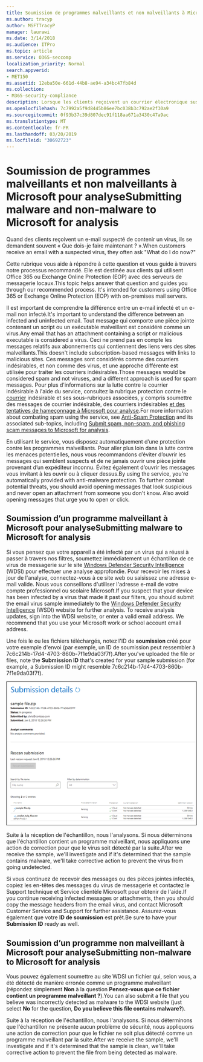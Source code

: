 ```yaml
---
title: Soumission de programmes malveillants et non malveillants à Microsoft pour analyse
ms.author: tracyp
author: MSFTTracyP
manager: laurawi
ms.date: 3/14/2018
ms.audience: ITPro
ms.topic: article
ms.service: O365-seccomp
localization_priority: Normal
search.appverid:
- MET150
ms.assetid: 12eba50e-661d-44b8-ae94-a34bc47fb84d
ms.collection:
- M365-security-compliance
description: Lorsque les clients reçoivent un courrier électronique suspect, ils sont souvent askWhat?
ms.openlocfilehash: 7c7992a5f9d8445b86ee7bc038b3c792ae2f30a9
ms.sourcegitcommit: 0f93b37c39d807dec91f118aa671a3430c47a9ac
ms.translationtype: MT
ms.contentlocale: fr-FR
ms.lasthandoff: 03/20/2019
ms.locfileid: "30692723"
---
```

# <a name="submitting-malware-and-non-malware-to-microsoft-for-analysis"></a><span data-ttu-id="150be-103">Soumission de programmes malveillants et non malveillants à Microsoft pour analyse</span><span class="sxs-lookup"><span data-stu-id="150be-103">Submitting malware and non-malware to Microsoft for analysis</span></span>

<span data-ttu-id="150be-104">Quand des clients reçoivent un e-mail suspecté de contenir un virus, ils se demandent souvent « Que dois-je faire maintenant ? ».</span><span class="sxs-lookup"><span data-stu-id="150be-104">When customers receive an email with a suspected virus, they often ask "What do I do now?"</span></span>
  
<span data-ttu-id="150be-p101">Cette rubrique vous aide à répondre à cette question et vous guide à travers notre processus recommandé. Elle est destinée aux clients qui utilisent Office 365 ou Exchange Online Protection (EOP) avec des serveurs de messagerie locaux.</span><span class="sxs-lookup"><span data-stu-id="150be-p101">This topic helps answer that question and guides you through our recommended process. It's intended for customers using Office 365 or Exchange Online Protection (EOP) with on-premises mail servers.</span></span>
  
<span data-ttu-id="150be-107">Il est important de comprendre la différence entre un e-mail infecté et un e-mail non infecté.</span><span class="sxs-lookup"><span data-stu-id="150be-107">It's important to understand the difference between an infected and uninfected email.</span></span> <span data-ttu-id="150be-108">Tout message qui comporte une pièce jointe contenant un script ou un exécutable malveillant est considéré comme un virus.</span><span class="sxs-lookup"><span data-stu-id="150be-108">Any email that has an attachment containing a script or malicious executable is considered a virus.</span></span> <span data-ttu-id="150be-109">Ceci ne prend pas en compte les messages relatifs aux abonnements qui contiennent des liens vers des sites malveillants.</span><span class="sxs-lookup"><span data-stu-id="150be-109">This doesn't include subscription-based messages with links to malicious sites.</span></span> <span data-ttu-id="150be-110">Ces messages sont considérés comme des courriers indésirables, et non comme des virus, et une approche différente est utilisée pour traiter les courriers indésirables.</span><span class="sxs-lookup"><span data-stu-id="150be-110">Those messages would be considered spam and not viruses, and a different approach is used for spam messages.</span></span> <span data-ttu-id="150be-111">Pour plus d'informations sur la lutte contre le courrier indésirable à l'aide du service, consultez la rubrique protection contre le [courrier](anti-spam-and-anti-malware-protection.md) indésirable et ses sous-rubriques associées, y compris soumettre des messages de courrier indésirable, des courriers indésirables [et des tentatives de hameçonnage à Microsoft pour analyse](submit-spam-non-spam-and-phishing-scam-messages-to-microsoft-for-analysis.md).</span><span class="sxs-lookup"><span data-stu-id="150be-111">For more information about combating spam using the service, see [Anti-Spam Protection](anti-spam-and-anti-malware-protection.md) and its associated sub-topics, including [Submit spam, non-spam, and phishing scam messages to Microsoft for analysis](submit-spam-non-spam-and-phishing-scam-messages-to-microsoft-for-analysis.md).</span></span> 
  
<span data-ttu-id="150be-p103">En utilisant le service, vous disposez automatiquement d’une protection contre les programmes malveillants. Pour aller plus loin dans la lutte contre les menaces potentielles, nous vous recommandons d’éviter d’ouvrir les messages qui semblent suspects et de ne jamais ouvrir une pièce jointe provenant d’un expéditeur inconnu. Évitez également d’ouvrir les messages vous invitant à les ouvrir ou à cliquer dessus.</span><span class="sxs-lookup"><span data-stu-id="150be-p103">By using the service, you're automatically provided with anti-malware protection. To further combat potential threats, you should avoid opening messages that look suspicious and never open an attachment from someone you don't know. Also avoid opening messages that urge you to open or click.</span></span>
  
## <a name="submitting-malware-to-microsoft-for-analysis"></a><span data-ttu-id="150be-115">Soumission d’un programme malveillant à Microsoft pour analyse</span><span class="sxs-lookup"><span data-stu-id="150be-115">Submitting malware to Microsoft for analysis</span></span>

<span data-ttu-id="150be-p104">Si vous pensez que votre appareil a été infecté par un virus qui a réussi à passer à travers nos filtres, soumettez immédiatement un échantillon de ce virus de messagerie sur le site [Windows Defender Security Intelligence](https://www.microsoft.com/wdsi/filesubmission) (WDSI) pour effectuer une analyse approfondie. Pour recevoir les mises à jour de l'analyse, connectez-vous à ce site web ou saisissez une adresse e-mail valide. Nous vous conseillons d'utiliser l'adresse e-mail de votre compte professionnel ou scolaire Microsoft.</span><span class="sxs-lookup"><span data-stu-id="150be-p104">If you suspect that your device has been infected by a virus that made it past our filters, you should submit the email virus sample immediately to the [Windows Defender Security Intelligence](https://www.microsoft.com/wdsi/filesubmission) (WSDI) website for further analysis. To receive analysis updates, sign into the WDSI website, or enter a valid email address. We recommend that you use your Microsoft work or school account email address.</span></span> 
  
<span data-ttu-id="150be-119">Une fois le ou les fichiers téléchargés, notez l'ID de **soumission** créé pour votre exemple d'envoi (par exemple, un ID de soumission peut ressembler à 7c6c214b-17d4-4703-860b-7f1e9da03f7f).</span><span class="sxs-lookup"><span data-stu-id="150be-119">After you've uploaded the file or files, note the **Submission ID** that's created for your sample submission (for example, a Submission ID might resemble 7c6c214b-17d4-4703-860b-7f1e9da03f7f).</span></span> 
  
![Détails de la soumission affichés sur le site Windows Defender Security Intelligence](media/EOP-Malware-Protection-Center.png)
  
<span data-ttu-id="150be-121">Suite à la réception de l'échantillon, nous l'analysons. Si nous déterminons que l'échantillon contient un programme malveillant, nous appliquons une action de correction pour que le virus soit détecté par la suite.</span><span class="sxs-lookup"><span data-stu-id="150be-121">After we receive the sample, we'll investigate and if it's determined that the sample contains malware, we'll take corrective action to prevent the virus from going undetected.</span></span>
  
<span data-ttu-id="150be-122">Si vous continuez de recevoir des messages ou des pièces jointes infectés, copiez les en-têtes des messages du virus de messagerie et contactez le Support technique et Service clientèle Microsoft pour obtenir de l'aide.</span><span class="sxs-lookup"><span data-stu-id="150be-122">If you continue receiving infected messages or attachments, then you should copy the message headers from the email virus, and contact Microsoft Customer Service and Support for further assistance.</span></span> <span data-ttu-id="150be-123">Assurez-vous également que votre **ID de soumission** est prêt.</span><span class="sxs-lookup"><span data-stu-id="150be-123">Be sure to have your **Submission ID** ready as well.</span></span> 
  
## <a name="submitting-non-malware-to-microsoft-for-analysis"></a><span data-ttu-id="150be-124">Soumission d’un programme non malveillant à Microsoft pour analyse</span><span class="sxs-lookup"><span data-stu-id="150be-124">Submitting non-malware to Microsoft for analysis</span></span>

<span data-ttu-id="150be-125">Vous pouvez également soumettre au site WDSI un fichier qui, selon vous, a été détecté de manière erronée comme un programme malveillant (répondez simplement **Non** à la question **Pensez-vous que ce fichier contient un programme malveillant ?**).</span><span class="sxs-lookup"><span data-stu-id="150be-125">You can also submit a file that you believe was incorrectly detected as malware to the WDSI website (just select **No** for the question, **Do you believe this file contains malware?**).</span></span>
  
<span data-ttu-id="150be-126">Suite à la réception de l'échantillon, nous l'analysons. Si nous déterminons que l'échantillon ne présente aucun problème de sécurité, nous appliquons une action de correction pour que le fichier ne soit plus détecté comme un programme malveillant par la suite.</span><span class="sxs-lookup"><span data-stu-id="150be-126">After we receive the sample, we'll investigate and if it's determined that the sample is clean, we'll take corrective action to prevent the file from being detected as malware.</span></span>
  

